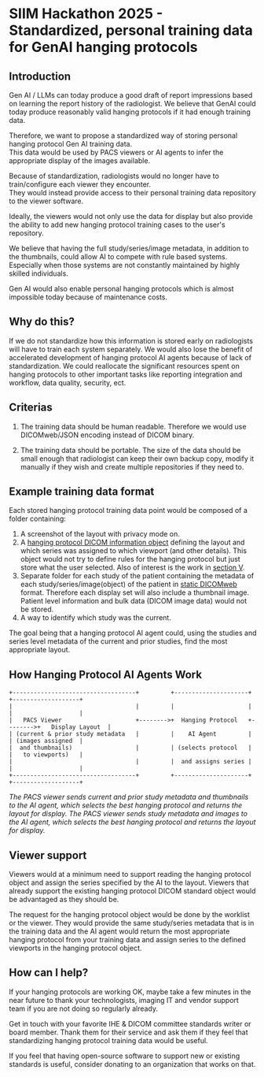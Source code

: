  # SIIM Hackathon 2025  -  Standardized, personal training data for GenAI hanging protocols
 
 ## Introduction
 Gen AI / LLMs can today produce a good draft of report impressions based on learning the report history of the radiologist.
 We believe that GenAI could today produce reasonably valid hanging protocols if it had enough training data.

 Therefore, we want to  propose a standardized way of storing personal hanging protocol Gen AI training data.  
 This data would be used by PACS viewers or AI agents to infer the appropriate display of the images available. 


 Because of standardization, radiologists would no longer have to train/configure each viewer they encounter.  
 They would instead provide access to their personal training data repository to the viewer software. 


Ideally, the viewers would not only use the data for display but also provide the ability to add new hanging protocol training cases to the user's repository.

We believe that having the full study/series/image metadata, in addition to the thumbnails, could allow AI to compete with rule based systems.  Especially when those systems are not constantly maintained by highly skilled individuals.  

Gen AI would also enable personal hanging protocols which is almost impossible today because of maintenance costs.  

## Why do this? 
If we do not standardize how this information is stored early on radiologists will have to train each system separately.
We would also lose the benefit of accelerated development of hanging protocol AI agents because of lack of standardization.
We could reallocate the significant resources spent on hanging protocols to other important tasks like reporting integration and workflow, data quality, security, ect.

## Criterias
1. The training data should be human readable.  Therefore we would use DICOMweb/JSON encoding instead of DICOM binary.
 
2. The training data should be portable. The size of the data should be small enough that radiologist can keep their own backup copy, modify it manually if they wish and create multiple repositories if they need to.


## Example training data format

Each stored hanging protocol training data point would be composed of a folder containing:
1. A screenshot of the layout with privacy mode on.
2. A [hanging protocol DICOM information object](https://dicom.nema.org/medical/dicom/current/output/chtml/part03/sect_C.23.html) defining the layout and which series was assigned to which viewport (and other details).  This object would not try to define rules for the hanging protocol but just store what the user selected.  Also of interest is the work in [section V](https://dicom.nema.org/medical/dicom/current/output/chtml/part17/chapter_V.html).
3. Separate folder for each study of the patient containing the metadata of each study/series/image(object) of the patient in [static DICOMweb](https://github.com/RadicalImaging/Static-DICOMWeb) format.  Therefore each display set will also include a thumbnail image. Patient level information and bulk data (DICOM image data) would not be stored.
4.  A way to identify which study was the current.


The goal being that a hanging protocol AI agent could, using the studies and series level metadata of the current and prior studies, find the most appropriate layout. 

## How Hanging Protocol AI Agents Work


```
+-----------------------------------+         +---------------------+         +-------------------+
|                                   |         |                     |         |                   |
|   PACS Viewer                     +-------->+  Hanging Protocol   +-------->+   Display Layout  |
| (current & prior study metadata   |         |    AI Agent         |         | (images assigned  |
|  and thumbnails)                  |         | (selects protocol   |         |   to viewports)   |
|                                   |         |  and assigns series |         |                   |
+-----------------------------------+         +---------------------+         +-------------------+
```
*The PACS viewer sends current and prior study metadata and thumbnails to the AI agent, which selects the best hanging protocol and returns the layout for display.*
*The PACS viewer sends study metadata and images to the AI agent, which selects the best hanging protocol and returns the layout for display.*

 ## Viewer support

Viewers would at a minimum need to support reading the hanging protocol object and assign the series specified by the AI to the layout.  Viewers that already support the existing hanging protocol DICOM standard object would be advantaged as they should be.

The request for the hanging protocol object would be done by the worklist or the viewer.  They would provide the same study/series metadata that is in the training data and the AI agent would return the most appropriate hanging protocol from your training data and assign series to the defined viewports in the hanging protocol object. 




## How can I help?

If your hanging protocols are working OK, maybe take a few minutes in the near future to thank your technologists, imaging IT and vendor support team if you are not doing so regularly already.


Get in touch with your favorite IHE & DICOM committee standards writer or board member.  Thank them for their service and ask them if they feel that standardizing hanging protocol training data would be useful.


If you feel that having open-source software to support new or existing standards is useful,  consider donating to an organization that works on that.

